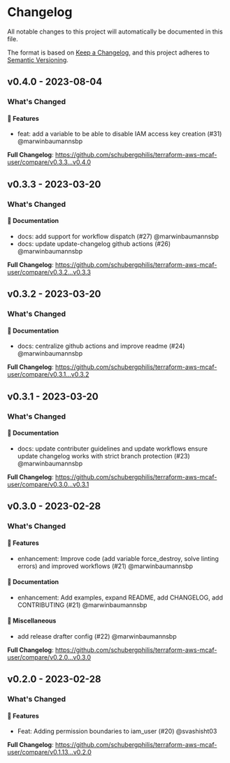 # Changelog

All notable changes to this project will automatically be documented in this file.

The format is based on [Keep a Changelog](https://keepachangelog.com/en/1.0.0/),
and this project adheres to [Semantic Versioning](https://semver.org/spec/v2.0.0.html).

## v0.4.0 - 2023-08-04

### What's Changed

#### 🚀 Features

- feat: add a variable to be able to disable IAM access key creation (#31) @marwinbaumannsbp

**Full Changelog**: https://github.com/schubergphilis/terraform-aws-mcaf-user/compare/v0.3.3...v0.4.0

## v0.3.3 - 2023-03-20

### What's Changed

#### 📖 Documentation

- docs: add support for workflow dispatch (#27) @marwinbaumannsbp
- docs: update update-changelog github actions (#26) @marwinbaumannsbp

**Full Changelog**: https://github.com/schubergphilis/terraform-aws-mcaf-user/compare/v0.3.2...v0.3.3

## v0.3.2 - 2023-03-20

### What's Changed

#### 📖 Documentation

- docs: centralize github actions and improve readme (#24) @marwinbaumannsbp

**Full Changelog**: https://github.com/schubergphilis/terraform-aws-mcaf-user/compare/v0.3.1...v0.3.2

## v0.3.1 - 2023-03-20

### What's Changed

#### 📖 Documentation

- docs: update contributer guidelines and update workflows ensure update changelog works with strict branch protection (#23) @marwinbaumannsbp

**Full Changelog**: https://github.com/schubergphilis/terraform-aws-mcaf-user/compare/v0.3.0...v0.3.1

## v0.3.0 - 2023-02-28

### What's Changed

#### 🚀 Features

- enhancement: Improve code (add variable force_destroy, solve linting errors) and improved workflows (#21) @marwinbaumannsbp

#### 📖 Documentation

- enhancement: Add examples, expand README, add CHANGELOG, add CONTRIBUTING (#21) @marwinbaumannsbp

#### 🧺 Miscellaneous

- add release drafter config (#22) @marwinbaumannsbp

**Full Changelog**: https://github.com/schubergphilis/terraform-aws-mcaf-user/compare/v0.2.0...v0.3.0

## v0.2.0 - 2023-02-28

### What's Changed

#### 🚀 Features

- Feat: Adding permission boundaries to iam_user (#20) @svashisht03

**Full Changelog**: https://github.com/schubergphilis/terraform-aws-mcaf-user/compare/v0.1.13...v0.2.0
